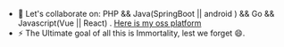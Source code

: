 - 👯 Let's collaborate on: PHP && Java(SpringBoot || android ) && Go  && Javascript(Vue || React) . [Here is my oss platform](https://github.com/packageproposals)
- ⚡ The Ultimate goal of all this is Immortality, lest we forget 😄.

